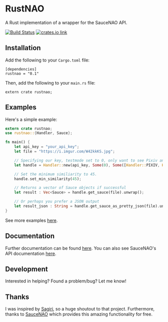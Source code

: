 # RustNAO

A Rust implementation of a wrapper for the SauceNAO API.

[![Build Status](https://travis-ci.com/ClementTsang/RustNAO.svg?token=1wvzVgp94E1TZyPNs8JF&branch=master)](https://travis-ci.com/ClementTsang/RustNAO) [![crates.io link](https://img.shields.io/crates/v/rustnao.svg)](https://crates.io/crates/rustnao)

## Installation
Add the following to your ``Cargo.toml`` file:
```
[dependencies]
rustnao = "0.1"
```

Then, add the following to your ``main.rs`` file:
```
extern crate rustnao;
```

## Examples
Here's a simple example:
```rust
extern crate rustnao;
use rustnao::{Handler, Sauce};

fn main() {
	let api_key = "your_api_key";
	let file = "https://i.imgur.com/W42kkKS.jpg";

	// Specifying our key, testmode set to 0, only want to see Pixiv and Sankaku using a mask, nothing excluded, no one specific source, and 15 results at most
	let handle = Handler::new(api_key, Some(0), Some([Handler::PIXIV, Handler::SANKAKU_CHANNEL].to_vec()), None, None, Some(15));

	// Set the minimum similiarity to 45.
	handle.set_min_similarity(45);

	// Returns a vector of Sauce objects if successful
	let result : Vec<Sauce> = handle.get_sauce(file).unwrap();

	// Or perhaps you prefer a JSON output
	let result_json : String = handle.get_sauce_as_pretty_json(file).unwrap();
}
```

See more examples [here](./examples/).

## Documentation
Further documentation can be found [here](https://docs.rs/rustnao/).  You can also see SauceNAO's API documentation [here](https://saucenao.com/user.php?page=search-api).

## Development
Interested in helping?  Found a problem/bug?  Let me know!

## Thanks
I was inspired by [Sagiri](https://github.com/ClarityCafe/Sagiri), so a huge shoutout to that project.  Furthermore, thanks to [SauceNAO](https://saucenao.com/) which provides this amazing functionality for free.

